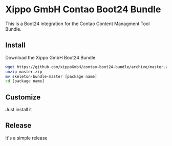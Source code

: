 # Xippo GmbH Contao Boot24 Bundle

This is a Boot24 integration for the Contao Content Managment Tool Bundle. 

## Install

Download the Xippo GmbH Boot24 Bundle:

```bash
wget https://github.com/xippoGmbH/contao-boot24-bundle/archive/master.zip
unzip master.zip
mv skeleton-bundle-master [package name]
cd [package name]
```

## Customize

Just install it

## Release

It's a simple release

[1]: https://contao.org
